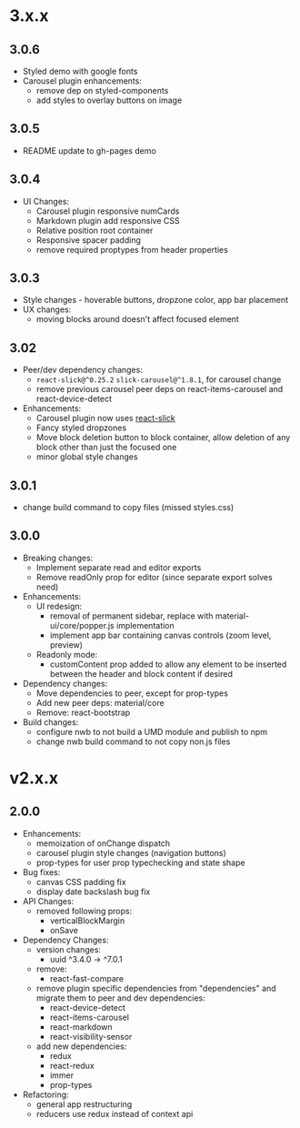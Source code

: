 # 3.x.x

## 3.0.6
* Styled demo with google fonts
* Carousel plugin enhancements:
    * remove dep on styled-components
    * add styles to overlay buttons on image

## 3.0.5
* README update to gh-pages demo

## 3.0.4
* UI Changes:
    * Carousel plugin responsive numCards
    * Markdown plugin add responsive CSS
    * Relative position root container
    * Responsive spacer padding
    * remove required proptypes from header properties

## 3.0.3
* Style changes - hoverable buttons, dropzone color, app bar placement
* UX changes:
    * moving blocks around doesn't affect focused element

## 3.02
* Peer/dev dependency changes:
    * `react-slick@^0.25.2` `slick-carousel@^1.8.1`, for carousel change
    * remove previous carousel peer deps on react-items-carousel and react-device-detect
* Enhancements:
    * Carousel plugin now uses [react-slick](https://github.com/akiran/)
    * Fancy styled dropzones
    * Move block deletion button to block container, allow deletion of any block other than just the focused one
    * minor global style changes

## 3.0.1
* change build command to copy files (missed styles.css)

## 3.0.0
* Breaking changes:
    * Implement separate read and editor exports
    * Remove readOnly prop for editor (since separate export solves need)
* Enhancements:
    * UI redesign:
        * removal of permanent sidebar, replace with material-ui/core/popper.js implementation
        * implement app bar containing canvas controls (zoom level, preview)
    * Readonly mode: 
        * customContent prop added to allow any element to be inserted between the header and block content if desired
* Dependency changes:
    * Move dependencies to peer, except for prop-types
    * Add new peer deps: material/core
    * Remove: react-bootstrap
* Build changes:
    * configure nwb to not build a UMD module and publish to npm
    * change nwb build command to not copy non.js files

# v2.x.x

## 2.0.0
* Enhancements:
    * memoization of onChange dispatch
    * carousel plugin style changes (navigation buttons)
    * prop-types for user prop typechecking and state shape
* Bug fixes:
    * canvas CSS padding fix
    * display date backslash bug fix
* API Changes:
    * removed following props:
        * verticalBlockMargin
        * onSave
* Dependency Changes:
    * version changes:
        * uuid ^3.4.0 -> ^7.0.1
    * remove:
        * react-fast-compare
    * remove plugin specific dependencies from "dependencies" and migrate them to peer and dev dependencies:
        * react-device-detect
        * react-items-carousel
        * react-markdown
        * react-visibility-sensor
    * add new dependencies:
        * redux
        * react-redux
        * immer
        * prop-types
* Refactoring:
    * general app restructuring
    * reducers use redux instead of context api
    
